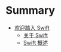 # Summary

* [欢迎踏入 Swift](1_welcome_to_swift/README.md)
   * [关于 Swift](1_welcome_to_swift/01_about_swift.md)
   * [Swift 概述](1_welcome_to_swift/02_a_swift_tour.md)

